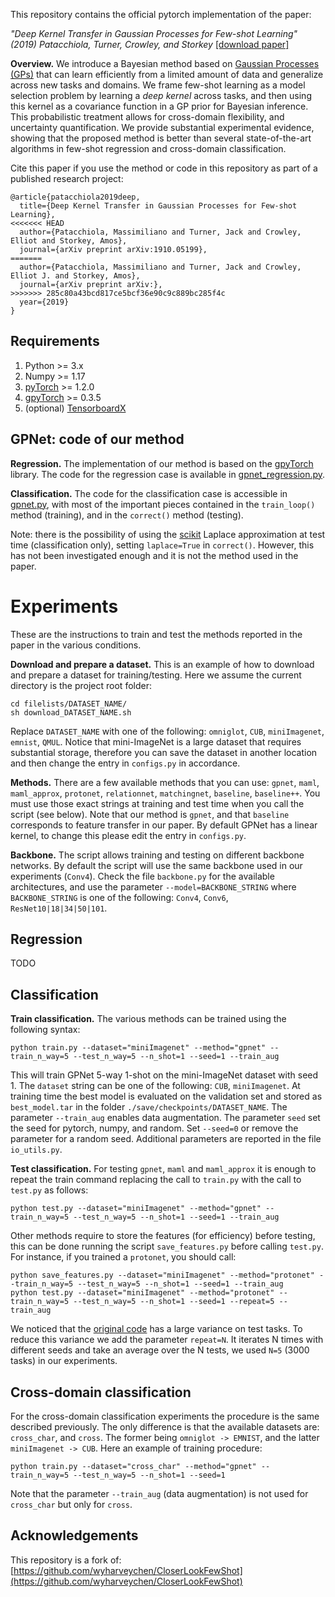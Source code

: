 <!---
<p align="center">
<img src="etc/images/plot_head_trajectories.png" width="800">
</p>
-->

This repository contains the official pytorch implementation of the paper: 

*"Deep Kernel Transfer in Gaussian Processes for Few-shot Learning" (2019) Patacchiola, Turner, Crowley, and Storkey* [[download paper]](https://arxiv.org/abs/1910.05199)

**Overview.** We introduce a Bayesian method based on [Gaussian Processes (GPs)](https://en.wikipedia.org/wiki/Gaussian_process) that can learn efficiently from a limited amount of data and generalize across new tasks and domains. We frame few-shot learning as a model selection problem by learning a *deep kernel* across tasks, and then using this kernel as a covariance function in a GP prior for Bayesian inference. This probabilistic treatment allows for cross-domain flexibility, and uncertainty quantification. We provide substantial experimental evidence, showing that the proposed method is better than several state-of-the-art algorithms in few-shot regression and cross-domain classification.

Cite this paper if you use the method or code in this repository as part of a published research project:

```
@article{patacchiola2019deep,
  title={Deep Kernel Transfer in Gaussian Processes for Few-shot Learning},
<<<<<<< HEAD
  author={Patacchiola, Massimiliano and Turner, Jack and Crowley, Elliot and Storkey, Amos},
  journal={arXiv preprint arXiv:1910.05199},
=======
  author={Patacchiola, Massimiliano and Turner, Jack and Crowley, Elliot J. and Storkey, Amos},
  journal={arXiv preprint arXiv:},
>>>>>>> 285c80a43bcd817ce5bcf36e90c9c889bc285f4c
  year={2019}
}
```

Requirements
-------------

1. Python >= 3.x
2. Numpy >= 1.17
3. [pyTorch](https://pytorch.org/) >= 1.2.0
4. [gpyTorch](https://gpytorch.ai/) >= 0.3.5
5. (optional) [TensorboardX](https://pypi.org/project/tensorboardX/) 


GPNet: code of our method
--------------------------

**Regression.** The implementation of our method is based on the [gpyTorch](https://gpytorch.ai/) library. The code for the regression case is available in [gpnet_regression.py](./methods/gpnet_regression.py).

**Classification.** The code for the classification case is accessible in [gpnet.py](./methods/gpnet.py), with most of the important pieces contained in the `train_loop()` method (training), and in the `correct()` method (testing). 

Note: there is the possibility of using the [scikit](https://scikit-learn.org/stable/modules/gaussian_process.html) Laplace approximation at test time (classification only), setting `laplace=True` in `correct()`. However, this has not been investigated enough and it is not the method used in the paper.


Experiments
============

These are the instructions to train and test the methods reported in the paper in the various conditions.

**Download and prepare a dataset.** This is an example of how to download and prepare a dataset for training/testing. Here we assume the current directory is the project root folder:

```
cd filelists/DATASET_NAME/
sh download_DATASET_NAME.sh
```

Replace `DATASET_NAME` with one of the following: `omniglot`, `CUB`, `miniImagenet`, `emnist`, `QMUL`. Notice that mini-ImageNet is a large dataset that requires substantial storage, therefore you can save the dataset in another location and then change the entry in `configs.py` in accordance.

**Methods.** There are a few available methods that you can use: `gpnet`, `maml`, `maml_approx`, `protonet`, `relationnet`, `matchingnet`, `baseline`, `baseline++`. You must use those exact strings at training and test time when you call the script (see below). Note that our method is `gpnet`, and that `baseline` corresponds to feature transfer in our paper. By default GPNet has a linear kernel, to change this please edit the entry in `configs.py`.

**Backbone.** The script allows training and testing on different backbone networks. By default the script will use the same backbone used in our experiments (`Conv4`). Check the file `backbone.py` for the available architectures, and use the parameter `--model=BACKBONE_STRING` where `BACKBONE_STRING` is one of the following: `Conv4`, `Conv6`, `ResNet10|18|34|50|101`.

Regression
-----------

TODO


Classification
---------------

**Train classification.** The various methods can be trained using the following syntax:

```
python train.py --dataset="miniImagenet" --method="gpnet" --train_n_way=5 --test_n_way=5 --n_shot=1 --seed=1 --train_aug
```

This will train GPNet 5-way 1-shot on the mini-ImageNet dataset with seed 1. The `dataset` string can be one of the following: `CUB`, `miniImagenet`. At training time the best model is evaluated on the validation set and stored as `best_model.tar` in the folder `./save/checkpoints/DATASET_NAME`. The parameter `--train_aug` enables data augmentation. The parameter `seed` set the seed for pytorch, numpy, and random. Set `--seed=0` or remove the parameter for a random seed. Additional parameters are reported in the file `io_utils.py`.

**Test classification.** For testing `gpnet`, `maml` and `maml_approx` it is enough to repeat the train command replacing the call to `train.py` with the call to `test.py` as follows:

```
python test.py --dataset="miniImagenet" --method="gpnet" --train_n_way=5 --test_n_way=5 --n_shot=1 --seed=1 --train_aug
```

Other methods require to store the features (for efficiency) before testing, this can be done running the script `save_features.py` before calling `test.py`. For instance, if you trained a `protonet`, you should call:

```
python save_features.py --dataset="miniImagenet" --method="protonet" --train_n_way=5 --test_n_way=5 --n_shot=1 --seed=1 --train_aug
python test.py --dataset="miniImagenet" --method="protonet" --train_n_way=5 --test_n_way=5 --n_shot=1 --seed=1 --repeat=5 --train_aug
```

We noticed that the [original code](https://github.com/wyharveychen/CloserLookFewShot) has a large variance on test tasks. To reduce this variance we add the parameter `repeat=N`. It iterates N times with different seeds and take an average over the N tests, we used `N=5` (3000 tasks) in our experiments.


Cross-domain classification
---------------------------

For the cross-domain classification experiments the procedure is the same described previously. The only difference is that the available datasets are: `cross_char`, and `cross`. The former being `omniglot -> EMNIST`, and the latter `miniImagenet -> CUB`. Here an example of training procedure:

```
python train.py --dataset="cross_char" --method="gpnet" --train_n_way=5 --test_n_way=5 --n_shot=1 --seed=1
```

Note that the parameter `--train_aug` (data augmentation) is not used for `cross_char` but only for `cross`.

Acknowledgements
---------------

This repository is a fork of: [https://github.com/wyharveychen/CloserLookFewShot](https://github.com/wyharveychen/CloserLookFewShot)
